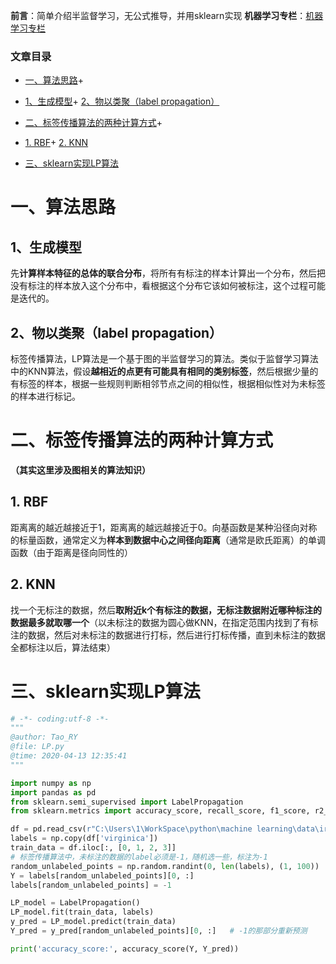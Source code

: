 

**前言**：简单介绍半监督学习，无公式推导，并用sklearn实现  **机器学习专栏**：[机器学习专栏](https://blog.csdn.net/weixin_43008804/category_9386844.html) 


### 文章目录


+ [一、算法思路](#_4)+ 
+ [1、生成模型](#1_5)+ [2、物以类聚（label propagation）](#2label_propagation_7)

+ [二、标签传播算法的两种计算方式](#_10)+ 
+ [1. RBF](#1_RBF_12)+ [2. KNN](#2_KNN_14)

+ [三、sklearn实现LP算法](#sklearnLP_16)





# 一、算法思路


## 1、生成模型


先**计算样本特征的总体的联合分布**，将所有有标注的样本计算出一个分布，然后把没有标注的样本放入这个分布中，看根据这个分布它该如何被标注，这个过程可能是迭代的。

## 2、物以类聚（label propagation）


标签传播算法，LP算法是一个基于图的半监督学习的算法。类似于监督学习算法中的KNN算法，假设**越相近的点更有可能具有相同的类别标签**，然后根据少量的有标签的样本，根据一些规则判断相邻节点之间的相似性，根据相似性对为未标签的样本进行标记。

# 二、标签传播算法的两种计算方式


**（其实这里涉及图相关的算法知识）**

## 1. RBF


距离离的越近越接近于1，距离离的越远越接近于0。向基函数是某种沿径向对称的标量函数，通常定义为**样本到数据中心之间径向距离**（通常是欧氏距离）的单调函数（由于距离是径向同性的）

## 2. KNN


找一个无标注的数据，然后**取附近k个有标注的数据，无标注数据附近哪种标注的数据最多就取哪一个**（以未标注的数据为圆心做KNN，在指定范围内找到了有标注的数据，然后对未标注的数据进行打标，然后进行打标传播，直到未标注的数据全都标注以后，算法结束）

# 三、sklearn实现LP算法


```python
# -*- coding:utf-8 -*-
"""
@author: Tao_RY
@file: LP.py
@time: 2020-04-13 12:35:41
"""

import numpy as np
import pandas as pd
from sklearn.semi_supervised import LabelPropagation
from sklearn.metrics import accuracy_score, recall_score, f1_score, r2_score

df = pd.read_csv(r"C:\Users\1\WorkSpace\python\machine learning\data\iris.csv", sep=',')
labels = np.copy(df['virginica'])
train_data = df.iloc[:, [0, 1, 2, 3]]
# 标签传播算法中，未标注的数据的label必须是-1，随机选一些，标注为-1
random_unlabeled_points = np.random.randint(0, len(labels), (1, 100))
Y = labels[random_unlabeled_points][0, :]
labels[random_unlabeled_points] = -1

LP_model = LabelPropagation()
LP_model.fit(train_data, labels)
y_pred = LP_model.predict(train_data)
Y_pred = y_pred[random_unlabeled_points][0, :]   # -1的那部分重新预测

print('accuracy_score:', accuracy_score(Y, Y_pred))
```



